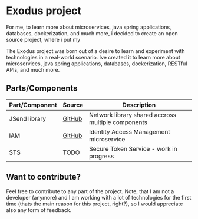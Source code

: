 # Exodus project

For me, to learn more about microservices, java spring applications, databases, dockerization, and much more, i decided to create an open source project, where i put my

The Exodus project was born out of a desire to learn and experiment with technologies in a real-world scenario. Ive created it to learn more about microservices, java spring applications, databases, dockerization, RESTful APIs, and much more.

## Parts/Components

| Part/Component | Source | Description |
| --- | --- | --- |
| JSend library | [GitHub](https://github.com/Maros1077/exodus-jsend-network) | Network library shared accross multiple components |
| IAM | [GitHub](https://github.com/Maros1077/exodus-iam) | Identity Access Management microservice |
| STS | TODO | Secure Token Service - work in progress |

## Want to contribute?
Feel free to contribute to any part of the project. Note, that I am not a developer (anymore) and I am working with a lot of technologies for the first time (thats the main reason for this project, right?), so I would appreciate also any form of feedback.
